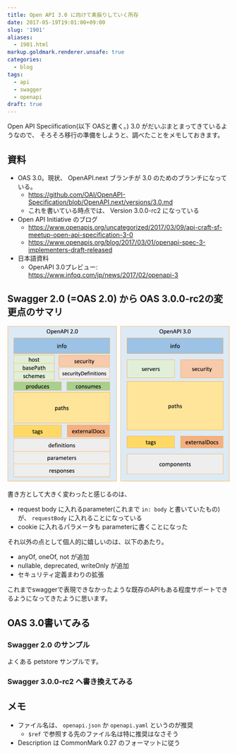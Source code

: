 ```yaml
---
title: Open API 3.0 に向けて素振りしていく所存
date: 2017-05-19T19:01:00+09:00
slug: '1901'
aliases:
  - 1901.html
markup.goldmark.renderer.unsafe: true
categories:
  - blog
tags:
  - api
  - swagger
  - openapi
draft: true
---
```



Open API Speciification(以下 OASと書く。) 3.0 がだいぶまとまってきているようなので、
そろそろ移行の準備をしようと、調べたことをメモしておきます。

## 資料
* OAS 3.0。現状、 OpenAPI.next ブランチが 3.0 のためのブランチになっている。
  * https://github.com/OAI/OpenAPI-Specification/blob/OpenAPI.next/versions/3.0.md
  * これを書いている時点では、 Version 3.0.0-rc2 になっている
* Open API Initiative のブログ
  * https://www.openapis.org/uncategorized/2017/03/09/api-craft-sf-meetup-open-api-specification-3-0
  * https://www.openapis.org/blog/2017/03/01/openapi-spec-3-implementers-draft-released
* 日本語資料
  * OpenAPI 3.0プレビュー: https://www.infoq.com/jp/news/2017/02/openapi-3

## Swagger 2.0 (=OAS 2.0) から OAS 3.0.0-rc2の変更点のサマリ

![全体の構造が大きく変更されて、components に色々突っ込まれた。](/images/2017/openapi/structure_2.0_3.0.png)

書き方として大きく変わったと感じるのは、 
* request body に入れるparameter(これまで `in: body` と書いていたもの) が、 `requestBody` に入れることになっている
* cookie に入れるパラメータも parameterに書くことになった

それ以外の点として個人的に嬉しいのは、以下のあたり。
* anyOf, oneOf, not が追加
* nullable, deprecated, writeOnly が追加
* セキュリティ定義まわりの拡張

これまでswaggerで表現できなかったような既存のAPIもある程度サポートできるようになってきたように思います。

## OAS 3.0書いてみる

### Swagger 2.0 のサンプル

よくある petstore サンプルです。

<script src="https://gist.github.com/hitsumabushi/d12f98704507df2edbcb6a2bb58cbfe2.js?file=petstore_simple_2.0.yml"></script>

### Swagger 3.0.0-rc2 へ書き換えてみる

<script src="https://gist.github.com/hitsumabushi/d12f98704507df2edbcb6a2bb58cbfe2.js?file=petstore_simple_3.0.0-rc2.yml"></script>

## メモ

* ファイル名は、 `openapi.json` か `openapi.yaml` というのが推奨
    * `$ref` で参照する先のファイル名は特に推奨はなさそう
* Description は CommonMark 0.27 のフォーマットに従う

